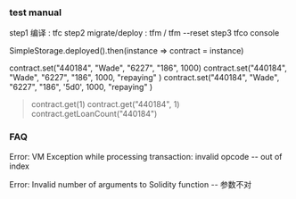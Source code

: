 ### test manual
step1 编译 : tfc 
step2 migrate/deploy  : tfm /   tfm --reset
step3 tfco console
> 
SimpleStorage.deployed().then(instance => contract = instance)
> 

contract.set("440184", "Wade", "6227", "186", 1000)
contract.set("440184", "Wade", "6227", "186", 1000, "repaying" )
contract.set("440184", "Wade", "6227", "186", '5d0', 1000, "repaying" )

> contract.get(1)
contract.get("440184", 1)
contract.getLoanCount("440184")

### FAQ
Error: VM Exception while processing transaction: invalid opcode
-- out of index

Error: Invalid number of arguments to Solidity function
-- 参数不对
